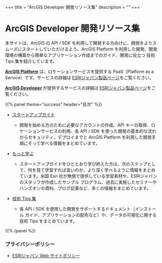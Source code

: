 +++
title = "ArcGIS Developer 開発リソース集"
description = ""
+++

<span id="sidebar-toggle-span">
<a href="#" id="sidebar-toggle" data-sidebar-toggle=""><i class="fa fa-bars"></i></a>
</span>

# ArcGIS Developer 開発リソース集
本サイトは、ArcGIS の API / SDK を利用して開発する方向けに、開発をよりスムーズにスタートしていただけるよう、ArcGIS Platform を利用した開発、開発環境の構築から簡単なアプリケーション作成までのガイド、開発に役立つ 技術 Tips 集を紹介しています。

**[ArcGIS Platform](https://www.esri.com/en-us/arcgis/products/arcgis-platform/overview)** は、ロケーションサービスを提供する PaaS（Platform as a Service）です。サービスの詳細は [ESRIジャパン製品ページ](https://www.esrij.com/products/arcgis-platform/)をご覧ください。

**[ArcGIS Developer](https://developers.arcgis.com/)** が提供するサービスの詳細は [ESRIジャパン製品ページ](https://www.esrij.com/products/arcgis-for-developers/)をご覧ください。


{{% panel theme="success" header="目次" %}}

- [スタートアップガイド](guide)
    
    - 開発を始める方のために必要なアカウントの作成、API キーの取得、ロケーションサービスの利用、各 API / SDK を使った開発の基本的な流れからセキュリティ、デプロイまでと ArcGIS Platform を利用した開発手順にそって学べる情報をまとめています。

- [もっと学ぶ](learn)

    - スタートアップガイドをひととおり学び終えた方は、次のステップとして、何を見て学習すれば良いのか、より深く学べるように情報をまとめています。米国 Esri 社が無償で提供している学習素材や、ESRIジャパンのスタッフが作成したサンプル プログラム、過去に実施したセミナーやハンズオンの資料、ブログ記事など、多くの情報をまとめています。

- [技術 Tips 集](tips)
 
    - 各 API / SDK を使用した開発をサポートするドキュメント（インストール ガイド、アプリケーションの配布など）や、データの可視化に関する技術 Tips をまとめています。

{{% /panel %}}

### プライバシーポリシー
- [ESRIジャパン Web サイトポリシー](https://www.esrij.com/legal/policy/)
